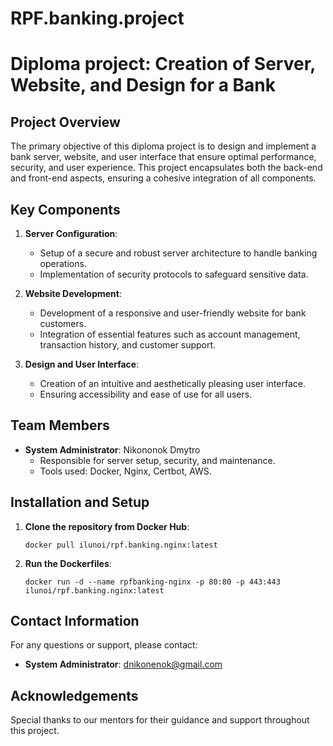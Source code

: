 # RPF.banking.project
# Diploma project: Creation of Server, Website, and Design for a Bank

## Project Overview
The primary objective of this diploma project is to design and implement a bank server, website, and user interface that ensure optimal performance, security, and user experience. This project encapsulates both the back-end and front-end aspects, ensuring a cohesive integration of all components.

## Key Components
1. **Server Configuration**:
    - Setup of a secure and robust server architecture to handle banking operations.
    - Implementation of security protocols to safeguard sensitive data.

2. **Website Development**:
    - Development of a responsive and user-friendly website for bank customers.
    - Integration of essential features such as account management, transaction history, and customer support.

3. **Design and User Interface**:
    - Creation of an intuitive and aesthetically pleasing user interface.
    - Ensuring accessibility and ease of use for all users.

## Team Members
- **System Administrator**: Nikononok Dmytro
    - Responsible for server setup, security, and maintenance.
    - Tools used: Docker, Nginx, Certbot, AWS.

## Installation and Setup
1. **Clone the repository from Docker Hub**:
    ```Nginx
    docker pull ilunoi/rpf.banking.nginx:latest
    ```

2. **Run the Dockerfiles**:
    ```Nginx
    docker run -d --name rpfbanking-nginx -p 80:80 -p 443:443 ilunoi/rpf.banking.nginx:latest
    ```

## Contact Information
For any questions or support, please contact:
- **System Administrator**: dnikonenok@gmail.com

## Acknowledgements
Special thanks to our mentors for their guidance and support throughout this project.
